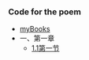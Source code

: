 ### Code for the poem
* [myBooks](README.md)
* 一、第一章
  * [1.1第一节](yi-di-yi-zhang/1.1-di-yi-jie.md)


